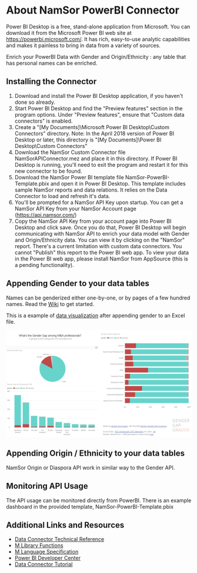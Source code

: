 # About NamSor PowerBI Connector
Power BI Desktop is a free, stand-alone application from Microsoft. You can download it from the Microsoft Power BI web site at https://powerbi.microsoft.com/. It has rich, easy-to-use analytic capabilities and makes it painless to bring in data from a variety of sources.

Enrich your PowerBI Data with Gender and Origin/Ethnicity : any table that has personal names can be enriched.

## Installing the Connector

1. Download and install the Power BI Desktop application, if you haven't done so already.
2. Start Power BI Desktop and find the "Preview features" section in the program options. Under "Preview features", ensure that "Custom data connectors" is enabled.
3. Create a "[My Documents]\Microsoft Power BI Desktop\Custom Connectors" directory. Note: In the April 2018 version of Power BI Desktop or later, this directory is "[My Documents]\Power BI Desktop\Custom Connectors"
4. Download the NamSor Custom Connector file NamSorAPIConnector.mez and place it in this directory. If Power BI Desktop is running, you'll need to exit the program and restart it for this new connector to be found.
5. Download the NamSor Power BI template file NamSor-PowerBI-Template.pbix and open it in Power BI Desktop. This template includes sample NamSor reports and data relations. It relies on the Data Connector to load and refresh it's data.
6. You'll be prompted for a NamSor API Key upon startup. You can get a NamSor API Key from your NamSor Account page (https://api.namsor.com/)
7. Copy the NamSor API Key from your account page into Power BI Desktop and click save. Once you do that, Power BI Desktop will begin communicating with NamSor API to enrich your data model with Gender and Origin/Ethnicity data. You can view it by clicking on the "NamSor" report.
There's a current limitation with custom data connectors. You cannot "Publish" this report to the Power BI web app. To view your data in the Power BI web app, please install NamSor from AppSource (this is a pending functionality).

## Appending Gender to your data tables
Names can be genderized either one-by-one, or by pages of a few hundred names. Read the [Wiki](https://github.com/namsor/namsor-powerbi-connector/wiki "Get Started") to get started.

This is a example of [data visualization](https://app.powerbi.com/view?r=eyJrIjoiMmZkZjhiNTYtMzZkYi00ODk3LWFmMjAtMzhhNjQzOGU3M2IyIiwidCI6ImYzN2YxMjc3LTJiZTEtNDdjZi1hNGJmLTQ0MjJiMWM4YTU0MiIsImMiOjl9 "Gender Gap among M&A professionals") after appending gender to an Excel file.

![GenderGap](https://github.com/namsor/namsor-powerbi-connector/blob/master/img/2017_GenderGap_in_MandA_v1.png)

## Appending Origin / Ethnicity to your data tables
NamSor Origin or Diaspora API work in similar way to the Gender API.

## Monitoring API Usage
The API usage can be monitored directly from PowerBI. There is an example dashboard in the provided template, NamSor-PowerBI-Template.pbix

## Additional Links and Resources
* [Data Connector Technical Reference](https://github.com/Microsoft/DataConnectors)
* [M Library Functions](https://msdn.microsoft.com/library/mt253322.aspx)
* [M Language Specification](https://msdn.microsoft.com/library/mt807488.aspx)
* [Power BI Developer Center](https://powerbi.microsoft.com/developers/)
* [Data Connector Tutorial](https://github.com/Microsoft/DataConnectors/tree/master/samples/TripPin)
